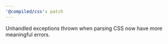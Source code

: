 ```yaml
---
'@compiled/css': patch
---
```


Unhandled exceptions thrown when parsing CSS now have more meaningful errors.
